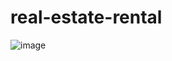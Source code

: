 # real-estate-rental

![image](https://user-images.githubusercontent.com/66935004/178806706-ddc99c9d-95cb-43ca-bec5-bedc118967ea.png)
